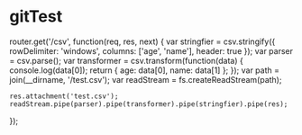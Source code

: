 # gitTest

router.get('/csv', function(req, res, next) {
    var stringfier = csv.stringify({
        rowDelimiter: 'windows',
        columns: ['age', 'name'],
        header: true
    });
    var parser = csv.parse();
    var transformer = csv.transform(function(data) {
        console.log(data[0]);
        return {
            age: data[0],
            name: data[1]
        };
    });
    var path = join(__dirname, '/test.csv');
    var readStream = fs.createReadStream(path);

    res.attachment('test.csv');
    readStream.pipe(parser).pipe(transformer).pipe(stringfier).pipe(res);
});
